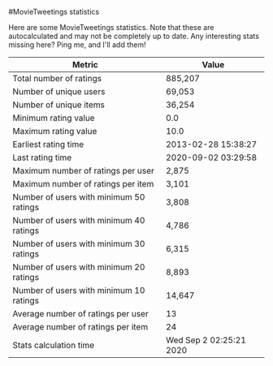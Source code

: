 #MovieTweetings statistics

Here are some MovieTweetings statistics. Note that these are autocalculated and may not be completely up to date. Any interesting stats missing here? Ping me, and I'll add them!

Metric | Value
--- | ---
Total number of ratings                 | 885,207
Number of unique users                  | 69,053
Number of unique items                  | 36,254
Minimum rating value                    | 0.0
Maximum rating value                    | 10.0
Earliest rating time                    | 2013-02-28 15:38:27
Last rating time                        | 2020-09-02 03:29:58
Maximum number of ratings per user      | 2,875
Maximum number of ratings per item      | 3,101
Number of users with minimum 50 ratings | 3,808
Number of users with minimum 40 ratings | 4,786
Number of users with minimum 30 ratings | 6,315
Number of users with minimum 20 ratings | 8,893
Number of users with minimum 10 ratings | 14,647
Average number of ratings per user      | 13
Average number of ratings per item      | 24
Stats calculation time                  | Wed Sep  2 02:25:21 2020

